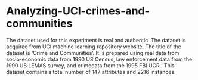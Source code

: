 # Analyzing-UCI-crimes-and-communities
The dataset used for this experiment is real and authentic. The dataset is acquired from UCI machine learning repository website. The title of the dataset is ‘Crime and Communities’. It is prepared using real data from socio-economic data from 1990 US Census, law enforcement data from the 1990 US LEMAS survey, and crimedata from the 1995 FBI UCR . This dataset contains a total number of 147 attributes and 2216 instances.
